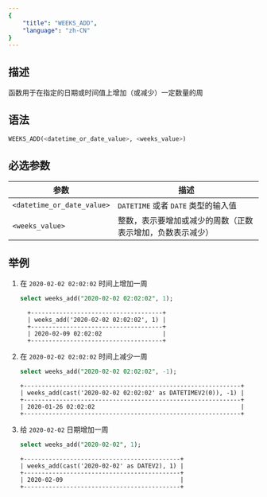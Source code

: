 ```yaml
---
{
    "title": "WEEKS_ADD",
    "language": "zh-CN"
}
---
```


<!-- 
Licensed to the Apache Software Foundation (ASF) under one
or more contributor license agreements.  See the NOTICE file
distributed with this work for additional information
regarding copyright ownership.  The ASF licenses this file
to you under the Apache License, Version 2.0 (the
"License"); you may not use this file except in compliance
with the License.  You may obtain a copy of the License at

  http://www.apache.org/licenses/LICENSE-2.0

Unless required by applicable law or agreed to in writing,
software distributed under the License is distributed on an
"AS IS" BASIS, WITHOUT WARRANTIES OR CONDITIONS OF ANY
KIND, either express or implied.  See the License for the
specific language governing permissions and limitations
under the License.
-->

## 描述 
函数用于在指定的日期或时间值上增加（或减少）一定数量的周

## 语法
```sql
WEEKS_ADD(<datetime_or_date_value>, <weeks_value>)
```

## 必选参数
| 参数                         | 描述                            |
|----------------------------|-------------------------------|
| `<datetime_or_date_value>` | `DATETIME` 或者 `DATE` 类型的输入值   |
| `<weeks_value>`            | 整数，表示要增加或减少的周数（正数表示增加，负数表示减少） |


## 举例

1. 在 `2020-02-02 02:02:02` 时间上增加一周
    ```sql
    select weeks_add("2020-02-02 02:02:02", 1);
    ```
    ```text
      +-------------------------------------+
      | weeks_add('2020-02-02 02:02:02', 1) |
      +-------------------------------------+
      | 2020-02-09 02:02:02                 |
      +-------------------------------------+
    ```

2. 在 `2020-02-02 02:02:02` 时间上减少一周
    ```sql
    select weeks_add("2020-02-02 02:02:02", -1);
    ```
    ```text
    +-------------------------------------------------------------+
    | weeks_add(cast('2020-02-02 02:02:02' as DATETIMEV2(0)), -1) |
    +-------------------------------------------------------------+
    | 2020-01-26 02:02:02                                         |
    +-------------------------------------------------------------+
    ```

3.  给 `2020-02-02` 日期增加一周
    ```sql
    select weeks_add("2020-02-02", 1);
    ```
    ```text
    +--------------------------------------------+
    | weeks_add(cast('2020-02-02' as DATEV2), 1) |
    +--------------------------------------------+
    | 2020-02-09                                 |
    +--------------------------------------------+
    ```


